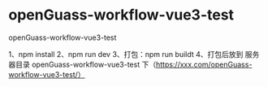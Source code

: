 # openGuass-workflow-vue3-test
openGuass-workflow-vue3-test

1、npm install
2、npm run dev
3、打包：npm run buildt
4、打包后放到 服务器目录 openGuass-workflow-vue3-test 下（https://xxx.com/openGuass-workflow-vue3-test/）

